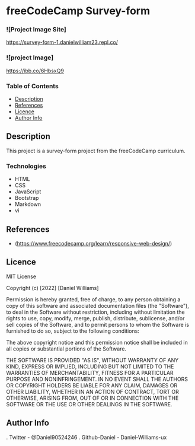 # freeCodeCamp Survey-form

### ![Project Image Site]
https://survey-form-1.danielwilliam23.repl.co/

### ![project Image]
https://ibb.co/6HbsxQ9


### Table of Contents

- [Description](#description)
- [References](#references)
- [Licence](#licence)
- [Author Info](#author-info)


## Description

This project is a survey-form project from the freeCodeCamp curriculum.


### Technologies

- HTML
- CSS
- JavaScript
- Bootstrap
- Markdown
- vi


## References

- (https://www.freecodecamp.org/learn/responsive-web-design/)


## Licence

MIT License

Copyright (c) [2022] [Daniel Williams]

Permission is hereby granted, free of charge, to any person obtaining a copy
of this software and associated documentation files (the "Software"), to deal
in the Software without restriction, including without limitation the rights
to use, copy, modify, merge, publish, distribute, sublicense, and/or sell
copies of the Software, and to permit persons to whom the Software is
furnished to do so, subject to the following conditions:

The above copyright notice and this permission notice shall be included in all
copies or substantial portions of the Software.

THE SOFTWARE IS PROVIDED "AS IS", WITHOUT WARRANTY OF ANY KIND, EXPRESS OR
IMPLIED, INCLUDING BUT NOT LIMITED TO THE WARRANTIES OF MERCHANTABILITY,
FITNESS FOR A PARTICULAR PURPOSE AND NONINFRINGEMENT. IN NO EVENT SHALL THE
AUTHORS OR COPYRIGHT HOLDERS BE LIABLE FOR ANY CLAIM, DAMAGES OR OTHER
LIABILITY, WHETHER IN AN ACTION OF CONTRACT, TORT OR OTHERWISE, ARISING FROM,
OUT OF OR IN CONNECTION WITH THE SOFTWARE OR THE USE OR OTHER DEALINGS IN THE
SOFTWARE.

## Author Info

. Twitter - @Daniel90524246
. Github-Daniel - Daniel-Williams-ux
